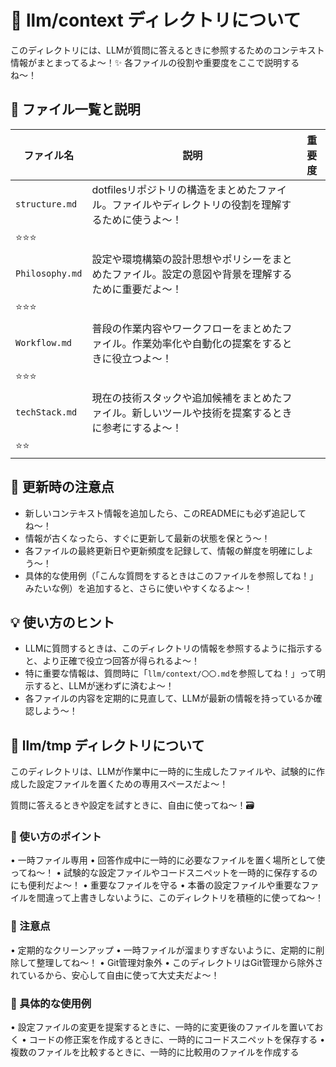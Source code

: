 # 📂 llm/context ディレクトリについて

このディレクトリには、LLMが質問に答えるときに参照するためのコンテキスト情報がまとまってるよ〜！✨
各ファイルの役割や重要度をここで説明するね〜！

## 📌 ファイル一覧と説明

| ファイル名 | 説明 | 重要度 |
|------------|------|--------|
| `structure.md` | dotfilesリポジトリの構造をまとめたファイル。ファイルやディレクトリの役割を理解するために使うよ〜！
| ⭐⭐⭐ |
| `Philosophy.md` | 設定や環境構築の設計思想やポリシーをまとめたファイル。設定の意図や背景を理解するために重要だよ〜！
| ⭐⭐⭐ |
| `Workflow.md` | 普段の作業内容やワークフローをまとめたファイル。作業効率化や自動化の提案をするときに役立つよ〜！ |
⭐⭐⭐ |
| `techStack.md` | 現在の技術スタックや追加候補をまとめたファイル。新しいツールや技術を提案するときに参考にするよ〜！
| ⭐⭐ |

## 🚨 更新時の注意点

- 新しいコンテキスト情報を追加したら、このREADMEにも必ず追記してね〜！
- 情報が古くなったら、すぐに更新して最新の状態を保とう〜！
- 各ファイルの最終更新日や更新頻度を記録して、情報の鮮度を明確にしよう〜！
- 具体的な使用例（「こんな質問をするときはこのファイルを参照してね！」みたいな例）を追加すると、さらに使いやすくなるよ〜！

## 💡 使い方のヒント

- LLMに質問するときは、このディレクトリの情報を参照するように指示すると、より正確で役立つ回答が得られるよ〜！
- 特に重要な情報は、質問時に「`llm/context/〇〇.md`を参照してね！」って明示すると、LLMが迷わずに済むよ〜！
- 各ファイルの内容を定期的に見直して、LLMが最新の情報を持っているか確認しよう〜！


## 📂 llm/tmp ディレクトリについて

このディレクトリは、LLMが作業中に一時的に生成したファイルや、試験的に作成した設定ファイルを置くための専用スペースだよ〜！

質問に答えるときや設定を試すときに、自由に使ってね〜！🗃️

### 🌟 使い方のポイント

 • 一時ファイル専用
    • 回答作成中に一時的に必要なファイルを置く場所として使ってね〜！
    • 試験的な設定ファイルやコードスニペットを一時的に保存するのにも便利だよ〜！
 • 重要なファイルを守る
    • 本番の設定ファイルや重要なファイルを間違って上書きしないように、このディレクトリを積極的に使ってね〜！

### 🚨 注意点

 • 定期的なクリーンアップ
    • 一時ファイルが溜まりすぎないように、定期的に削除して整理してね〜！
 • Git管理対象外
    • このディレクトリはGit管理から除外されているから、安心して自由に使って大丈夫だよ〜！

### 📌 具体的な使用例

 • 設定ファイルの変更を提案するときに、一時的に変更後のファイルを置いておく
 • コードの修正案を作成するときに、一時的にコードスニペットを保存する
 • 複数のファイルを比較するときに、一時的に比較用のファイルを作成する
